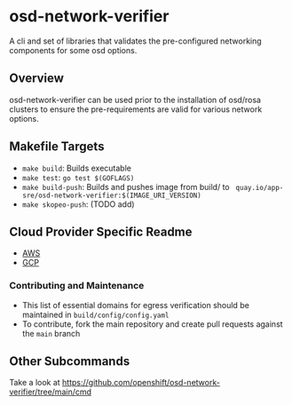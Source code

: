 # osd-network-verifier

A cli and set of libraries that validates the pre-configured networking components for some osd options.

## Overview

osd-network-verifier can be used prior to the installation of osd/rosa clusters to ensure the pre-requirements are valid for various network options.

## Makefile Targets
- `make build`: Builds executable
- `make test`: `go test $(GOFLAGS)`
- `make build-push`: Builds and pushes image from build/ to ` quay.io/app-sre/osd-network-verifier:$(IMAGE_URI_VERSION)`
- `make skopeo-push`: (TODO add)  

## Cloud Provider Specific Readme
-  [AWS](README_AWS.md)
-  [GCP](README_GCP.md)

### Contributing and Maintenance ####
- This list of essential domains for egress verification should be maintained in `build/config/config.yaml`
- To contribute, fork the main repository and create pull requests against the `main` branch

## Other Subcommands
Take a look at <https://github.com/openshift/osd-network-verifier/tree/main/cmd>
